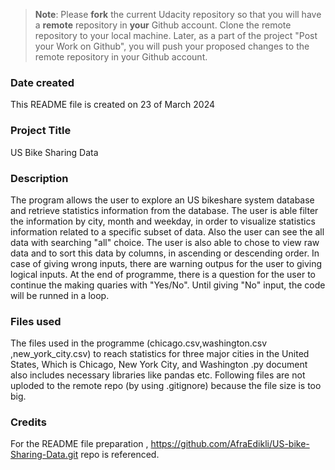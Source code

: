 >**Note**: Please **fork** the current Udacity repository so that you will have a **remote** repository in **your** Github account. Clone the remote repository to your local machine. Later, as a part of the project "Post your Work on Github", you will push your proposed changes to the remote repository in your Github account.

### Date created
This README file is created on 23 of March 2024

### Project Title
US Bike Sharing Data

### Description
The program allows the user to explore an US bikeshare system database and retrieve statistics information from the database. The user is able filter the information by city, month and weekday, in order to visualize statistics information related to a specific subset of data. Also the user can see the all data with searching "all" choice.  The user is also able to chose to view raw data and to sort this data by columns, in ascending or descending order. In case of giving wrong inputs, there are warning outpus for the user to giving logical inputs. At the end of programme, there is a question for the user to continue the making quaries with "Yes/No". Until giving "No" input, the code will be runned in a loop. 

### Files used
The files used in the programme (chicago.csv,washington.csv ,new_york_city.csv) to reach statistics for three major cities in the United States, Which is Chicago, New York City, and Washington
.py document also includes necessary libraries like pandas etc. Following files are not uploded to the remote repo (by using .gitignore) because the file size is too big.

### Credits
For the README file preparation , https://github.com/AfraEdikli/US-bike-Sharing-Data.git repo is referenced.

